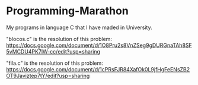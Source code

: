 # Programming-Marathon
My programs in language C that l have maded in University.

"blocos.c" is the resolution of this problem: https://docs.google.com/document/d/1O8Pru2s8VnZSeg9gDURGnaTAh8SF5vMCDU4PK7lW-cc/edit?usp=sharing

"fila.c" is the resolution of this problem: https://docs.google.com/document/d/1cPRsFJR84XafOk0L9jfHgFeENsZB2OT9Javiztep7tY/edit?usp=sharing
